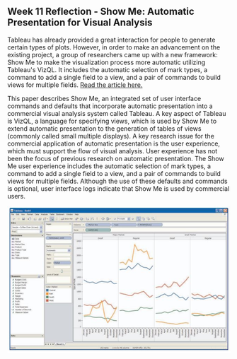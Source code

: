 Week 11 Reflection - Show Me: Automatic Presentation for Visual Analysis
--
Tableau has already provided a great interaction for people to generate certain types of plots. However, in order to make an advancement on the existing project, a group of researchers came up with a new framework: Show Me to make the visualization process more automatic utilizing Tableau's VizQL. It  includes the automatic selection of mark types, a command to add a single field to a view, and a pair of commands to build views for multiple fields. [Read the article here.](https://ieeexplore.ieee.org/abstract/document/4376133?casa_token=O0N-T9IniNYAAAAA:-KNHhIYfZA9xASzFIyIB30xui-1877BPosJu57mh1Yhz2VsQgP_jSMAQUmcA26JpLCLr1ngu)

This paper describes Show Me, an integrated set of user interface commands and defaults that incorporate automatic presentation into a commercial visual analysis system called Tableau. A key aspect of Tableau is VizQL, a language for specifying views, which is used by Show Me to extend automatic presentation to the generation of tables of views (commonly called small multiple displays). A key research issue for the commercial application of automatic presentation is the user experience, which must support the flow of visual analysis. User experience has not been the focus of previous research on automatic presentation. The Show Me user experience includes the automatic selection of mark types, a command to add a single field to a view, and a pair of commands to build views for multiple fields. Although the use of these defaults and commands is optional, user interface logs indicate that Show Me is used by commercial users.

<div style="text-align:center">
<img src="./images/week11-1.JPG" />
</div>